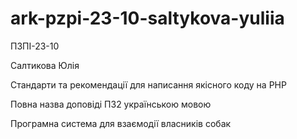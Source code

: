# ark-pzpi-23-10-saltykova-yuliia

ПЗПІ-23-10

Салтикова Юлія

Стандарти та рекомендації для написання якісного коду на PHP

Повна назва доповіді ПЗ2 українською мовою

Програмна система для взаємодії власників собак

